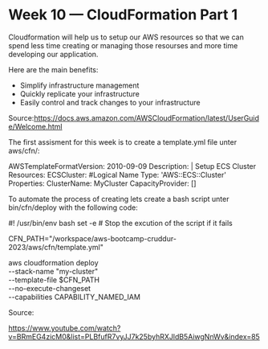 # Week 10 — CloudFormation Part 1

Cloudformation will help us to setup our AWS resources so that we can spend less time creating or managing those resourses and more time developing our application. 

Here are the main benefits:
+ Simplify infrastructure management
+ Quickly replicate your infrastructure
+ Easily control and track changes to your infrastructure

Source:https://docs.aws.amazon.com/AWSCloudFormation/latest/UserGuide/Welcome.html

The first assisment for this week is to create a template.yml file unter aws/cfn/:

AWSTemplateFormatVersion: 2010-09-09
Description: |
  Setup ECS Cluster
Resources:
  ECSCluster: #Logical Name
    Type: 'AWS::ECS::Cluster'
    Properties:
      ClusterName: MyCluster
      CapacityProvider: []
      

To automate the process of creating lets create a bash script unter bin/cfn/deploy with the following code:

#! /usr/bin/env bash
set -e # Stop the excution of the script if it fails

CFN_PATH="/workspace/aws-bootcamp-cruddur-2023/aws/cfn/template.yml"

aws cloudformation deploy \
    --stack-name "my-cluster" \
    --template-file $CFN_PATH \
    --no-execute-changeset \
    --capabilities CAPABILITY_NAMED_IAM
    
    

Source:

https://www.youtube.com/watch?v=BRmEG4zicM0&list=PLBfufR7vyJJ7k25byhRXJldB5AiwgNnWv&index=85
